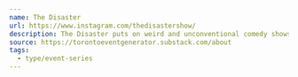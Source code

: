 ```yaml
---
name: The Disaster
url: https://www.instagram.com/thedisastershow/
description: The Disaster puts on weird and unconventional comedy shows in Toronto.
source: https://torontoeventgenerator.substack.com/about
tags:
  - type/event-series
---
```

